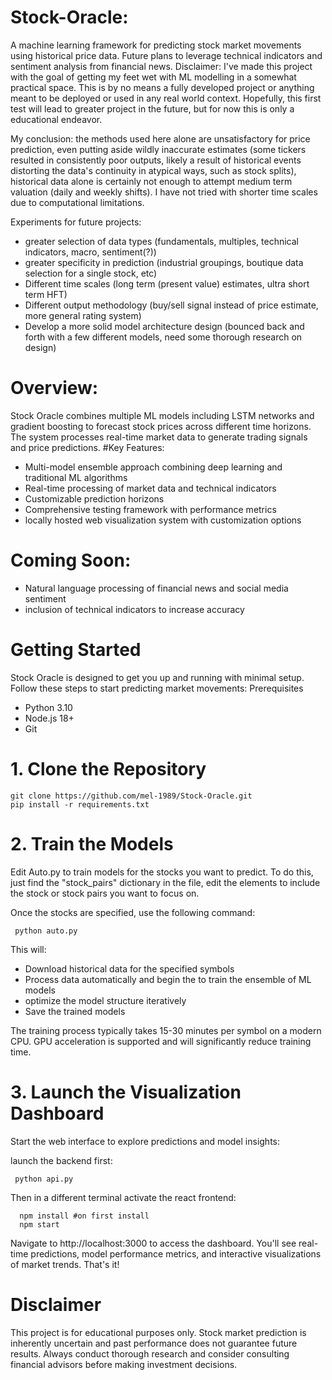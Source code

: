 # Stock-Oracle:
A machine learning framework for predicting stock market movements using historical price data. Future plans to leverage technical indicators and sentiment analysis from financial news. Disclaimer: I've made this project with the goal of getting my feet wet with ML modelling in a somewhat practical space. This is by no means a fully developed project or anything meant to be deployed or used in any real world context. Hopefully, this first test will lead to greater project in the future, but for now this is only a educational endeavor. 

My conclusion: the methods used here alone are unsatisfactory for price prediction, even putting aside wildly inaccurate estimates (some tickers resulted in consistently poor outputs, likely a result of historical events distorting the data's continuity in atypical ways, such as stock splits), historical data alone is certainly not enough to attempt medium term valuation (daily and weekly shifts). I have not tried with shorter time scales due to computational limitations.

Experiments for future projects:
- greater selection of data types (fundamentals, multiples, technical indicators, macro, sentiment(?))
- greater specificity in prediction (industrial groupings, boutique data selection for a single stock, etc)
- Different time scales (long term (present value) estimates, ultra short term HFT)
- Different output methodology (buy/sell signal instead of price estimate, more general rating system)
- Develop a more solid model architecture design (bounced back and forth with a few different models, need some thorough research on design)

# Overview:
Stock Oracle combines multiple ML models including LSTM networks and gradient boosting to forecast stock prices across different time horizons. The system processes real-time market data to generate trading signals and price predictions.
#Key Features:
- Multi-model ensemble approach combining deep learning and traditional ML algorithms
- Real-time processing of market data and technical indicators
- Customizable prediction horizons
- Comprehensive testing framework with performance metrics
- locally hosted web visualization system with customization options

# Coming Soon:
- Natural language processing of financial news and social media sentiment
- inclusion of technical indicators to increase accuracy

# Getting Started
Stock Oracle is designed to get you up and running with minimal setup. Follow these steps to start predicting market movements:
Prerequisites

- Python 3.10
- Node.js 18+
- Git

# 1. Clone the Repository
  
```
git clone https://github.com/mel-1989/Stock-Oracle.git
pip install -r requirements.txt
```

# 2. Train the Models
  Edit Auto.py to train models for the stocks you want to predict. To do this, just find the "stock_pairs"       dictionary in the file, edit the elements to include the stock or stock pairs you want to focus on. 
  

  Once the stocks are specified, use the following command:
  
```
 python auto.py
```
 
  This will:
  - Download historical data for the specified symbols
  - Process data automatically and begin the to train the ensemble of ML models
  - optimize the model structure iteratively
  - Save the trained models
    

The training process typically takes 15-30 minutes per symbol on a modern CPU. GPU acceleration is supported and will significantly reduce training time.

# 3. Launch the Visualization Dashboard
Start the web interface to explore predictions and model insights:

launch the backend first:

```
 python api.py
```

Then in a different terminal activate the react frontend:

```
  npm install #on first install
  npm start
```
  
Navigate to http://localhost:3000 to access the dashboard. You'll see real-time predictions, model performance metrics, and interactive visualizations of market trends.
That's it! 

# Disclaimer
This project is for educational purposes only. Stock market prediction is inherently uncertain and past performance does not guarantee future results. Always conduct thorough research and consider consulting financial advisors before making investment decisions.
